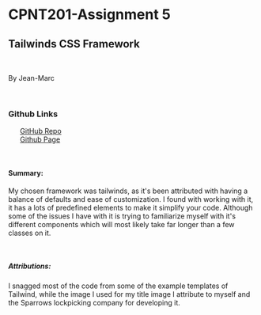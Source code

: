 <h1>CPNT201-Assignment 5</h1>

<h2>Tailwinds CSS Framework</h2>

<br>

By Jean-Marc

<br>
<h3>Github Links</h3>
<ul>
  <a href="https://github.com/QDetective/cpnt201-a5">GitHub Repo</a>
  <br>
  <a href="https://qdetective.github.io/cpnt201-a5">Github Page</a>
</ul>
<br>
<h4>Summary:</h4>
<p>My chosen framework was tailwinds, as it's been attributed with having a balance of defaults and ease of customization. I found with working with it, it has a lots of predefined elements to make it simplify your code. Although some of the issues I have with it is trying to familiarize myself with it's different components which will most likely take far longer than a few classes on it.</p>
<br>
<h5>Attributions:</h5>
<p>I snagged most of the code from some of the example templates of Tailwind, while the image I used for my title image I attribute to myself and the Sparrows lockpicking company for developing it.</p>
